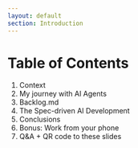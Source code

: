 ```yaml
---
layout: default
section: Introduction
---
```


# Table of Contents

1. Context
2. My journey with AI Agents
3. Backlog.md
4. The Spec-driven AI Development
5. Conclusions
6. Bonus: Work from your phone
7. Q&A + QR code to these slides

